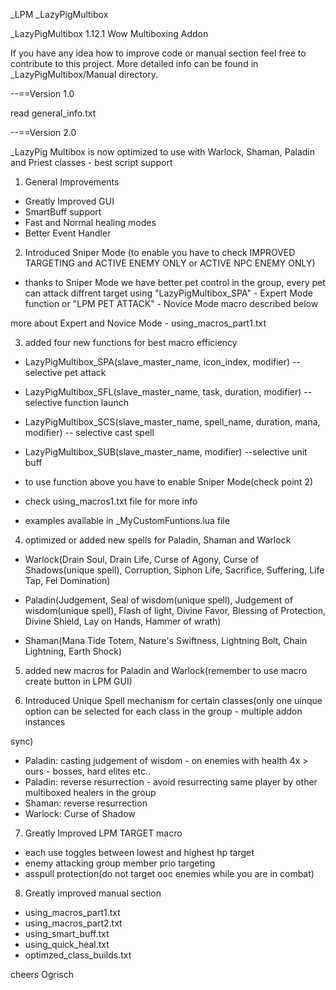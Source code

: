 _LPM _LazyPigMultibox 

_LazyPigMultibox  1.12.1 Wow Multiboxing Addon

If you have any idea how to improve code or manual section feel free to contribute to this project.
More detailed info can be found in _LazyPigMultibox/Manual directory.

--==Version 1.0

read general_info.txt

--==Version 2.0 

_LazyPig Multibox is now optimized to use with Warlock, Shaman, Paladin and Priest classes - best script support

1) General Improvements
- Greatly Improved GUI
- SmartBuff support
- Fast and Normal healing modes
- Better Event Handler

2) Introduced Sniper Mode (to enable you have to check IMPROVED TARGETING and ACTIVE ENEMY ONLY or ACTIVE NPC ENEMY ONLY) 
- thanks to Sniper Mode we have better pet control in the group, every pet can attack diffrent target using "LazyPigMultibox_SPA" - Expert Mode function or "LPM PET ATTACK" - Novice Mode macro described below

more about Expert and Novice Mode - using_macros_part1.txt


3) added four new functions for best macro efficiency
- LazyPigMultibox_SPA(slave_master_name, icon_index, modifier) --selective pet attack
- LazyPigMultibox_SFL(slave_master_name, task, duration, modifier) -- selective function launch
- LazyPigMultibox_SCS(slave_master_name, spell_name, duration, mana, modifier) -- selective cast spell
- LazyPigMultibox_SUB(slave_master_name, modifier) --selective unit buff


- to use function above you have to enable Sniper Mode(check point 2)
- check using_macros1.txt file for more info
- examples available in _MyCustomFuntions.lua file

4) optimized or added new spells for Paladin, Shaman and Warlock

- Warlock(Drain Soul, Drain Life, Curse of Agony, Curse of Shadows(unique spell), Corruption, Siphon Life, Sacrifice, Suffering, Life Tap, Fel Domination)

- Paladin(Judgement, Seal of wisdom(unique spell), Judgement of wisdom(unique spell), Flash of light, Divine Favor, Blessing of Protection, Divine Shield, Lay on Hands, Hammer of wrath)

- Shaman(Mana Tide Totem, Nature's Swiftness, Lightning Bolt, Chain Lightning, Earth Shock)

5) added new macros for Paladin and Warlock(remember to use macro create button in LPM GUI)

6) Introduced Unique Spell mechanism for certain classes(only one uinque option can be selected for each class in the group - multiple addon instances 

sync)
- Paladin: casting judgement of wisdom - on enemies with health 4x > ours - bosses, hard elites etc..
- Paladin: reverse resurrection - avoid resurrecting same player by other multiboxed healers in the group 
- Shaman: reverse resurrection
- Warlock: Curse of Shadow

7) Greatly Improved LPM TARGET macro
- each use toggles between lowest and highest hp target
- enemy attacking group member prio targeting
- asspull protection(do not target ooc enemies while you are in combat)

8) Greatly improved manual section
- using_macros_part1.txt
- using_macros_part2.txt
- using_smart_buff.txt
- using_quick_heal.txt
- optimzed_class_builds.txt


cheers Ogrisch
